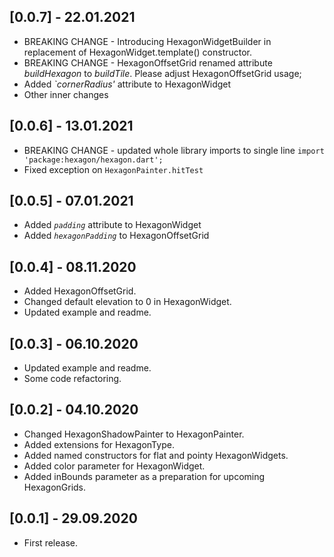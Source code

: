 ## [0.0.7] - 22.01.2021

* BREAKING CHANGE - Introducing HexagonWidgetBuilder in replacement of HexagonWidget.template() constructor.
* BREAKING CHANGE - HexagonOffsetGrid renamed attribute _buildHexagon_ to _buildTile_. Please adjust HexagonOffsetGrid usage;
* Added _`cornerRadius'_ attribute to HexagonWidget
* Other inner changes

## [0.0.6] - 13.01.2021

* BREAKING CHANGE - updated whole library imports to single line `import 'package:hexagon/hexagon.dart';`
* Fixed exception on `HexagonPainter.hitTest`

## [0.0.5] - 07.01.2021

* Added _`padding`_ attribute to HexagonWidget
* Added _`hexagonPadding`_ to HexagonOffsetGrid

## [0.0.4] - 08.11.2020

* Added HexagonOffsetGrid.
* Changed default elevation to 0 in HexagonWidget.
* Updated example and readme.

## [0.0.3] - 06.10.2020

* Updated example and readme.
* Some code refactoring.

## [0.0.2] - 04.10.2020

* Changed HexagonShadowPainter to HexagonPainter.
* Added extensions for HexagonType.
* Added named constructors for flat and pointy HexagonWidgets.
* Added color parameter for HexagonWidget.
* Added inBounds parameter as a preparation for upcoming HexagonGrids.

## [0.0.1] - 29.09.2020

* First release.
